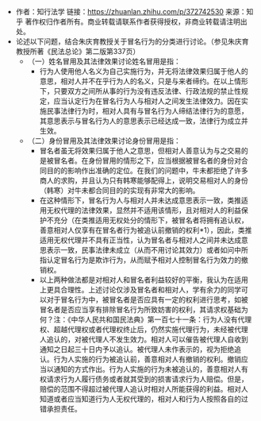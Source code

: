 - 作者：知行法学
  链接：https://zhuanlan.zhihu.com/p/372742530
  来源：知乎
  著作权归作者所有。商业转载请联系作者获得授权，非商业转载请注明出处。
- 论述以下问题，结合朱庆育教授关于冒名行为的分类进行讨论。（参见朱庆育教授所著《民法总论》第二版第337页）
	- （一）姓名冒用及其法律效果讨论姓名冒用是指：
		- 行为人使用他人名义为自己实施行为，并无将法律效果归属于他人的意思，相对人并不在乎行为人的名义，只是与来者缔约。在以上情形下，只要双方之间所从事的行为没有违反法律、行政法规的禁止性规定，应当认定行为在冒名行为人与相对人之间发生法律效力。因在实施民事法律行为时，相对人具有与冒名行为人缔结法律行为的意愿，其意思表示与冒名行为人的意思表示已经达成一致，法律行为成立并生效。
	- （二）身份冒用及其法律效果讨论身份冒用是指：
		- 冒名者虽无将效果归属于他人之意思，但相对人善意认为与之交易的是被冒名者。在身份冒用的情形之下，应当根据被冒名者的身份对合同目的的影响作出准确的定位。在我们的问题中，牛未都拒绝了许多商人的求购，并且认为只有韩寒能够配得上，说明交易相对人的身份（韩寒）对牛未都合同目的的实现有非常大的影响。
		- 在这种情形下，冒名行为人与相对人并未达成意思表示一致，类推适用无权代理的法律效果，显然并不适用该情形，且对相对人的利益保护不充分（在类推适用无权处分的情形下，被冒名者将拥有追认权，善意相对人仅享有在冒名者行为被追认前撤销的权利*1），因此，类推适用无权代理并不具有正当性，认为冒名者与相对人之间并未达成意思表示一致，民事法律未成立（从而不用讨论其效力）或者如问中所指认定冒名行为是欺诈行为，从而赋予相对人控制冒名行为效力的撤销权。
		- 以上两种做法都是对相对人和冒名者利益较好的平衡，我认为在适用上更具合理性。上述讨论仅涉及冒名者和相对人，学有余力的同学可以对于冒名行为中，被冒名者是否应具有一定的权利进行思考，如被冒名者是否应当享有排除冒名行为所致妨害的权利，其请求权基础为何？注：《中华人民共和国民法典》第一百七十一条：行为人没有代理权、超越代理权或者代理权终止后，仍然实施代理行为，未经被代理人追认的，对被代理人不发生效力。相对人可以催告被代理人自收到通知之日起三十日内予以追认。被代理人未作表示的，视为拒绝追认。行为人实施的行为被追认前，善意相对人有撤销的权利。撤销应当以通知的方式作出。行为人实施的行为未被追认的，善意相对人有权请求行为人履行债务或者就其受到的损害请求行为人赔偿。但是，赔偿的范围不得超过被代理人追认时相对人所能获得的利益。相对人知道或者应当知道行为人无权代理的，相对人和行为人按照各自的过错承担责任。